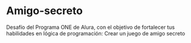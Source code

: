 # Amigo-secreto
Desafío del Programa ONE de Alura, con el objetivo de fortalecer tus habilidades en lógica de programación: Crear un juego de amigo secreto
